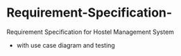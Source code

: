 # Requirement-Specification-


Requirement Specification for Hostel Management System 
- with use case diagram and testing 

